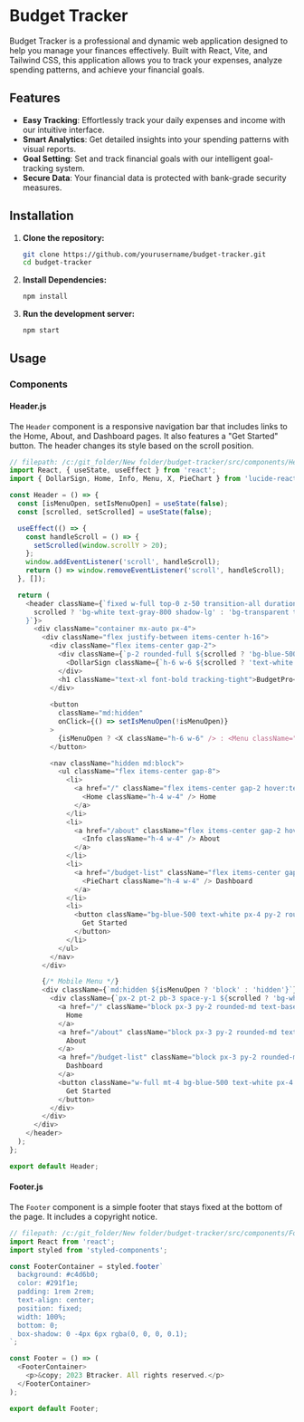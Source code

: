 # Budget Tracker

Budget Tracker is a professional and dynamic web application designed to help you manage your finances effectively. Built with React, Vite, and Tailwind CSS, this application allows you to track your expenses, analyze spending patterns, and achieve your financial goals.

## Features

- **Easy Tracking**: Effortlessly track your daily expenses and income with our intuitive interface.
- **Smart Analytics**: Get detailed insights into your spending patterns with visual reports.
- **Goal Setting**: Set and track financial goals with our intelligent goal-tracking system.
- **Secure Data**: Your financial data is protected with bank-grade security measures.

## Installation

1. **Clone the repository:**
   ```sh
   git clone https://github.com/yourusername/budget-tracker.git
   cd budget-tracker
   ```

2. **Install Dependencies:**
   ```sh
   npm install
   ```

3. **Run the development server:**
   ```sh
   npm start
   ```

## Usage

### Components

#### Header.js

The `Header` component is a responsive navigation bar that includes links to the Home, About, and Dashboard pages. It also features a "Get Started" button. The header changes its style based on the scroll position.

```javascript
// filepath: /c:/git_folder/New folder/budget-tracker/src/components/Header.js
import React, { useState, useEffect } from 'react';
import { DollarSign, Home, Info, Menu, X, PieChart } from 'lucide-react';

const Header = () => {
  const [isMenuOpen, setIsMenuOpen] = useState(false);
  const [scrolled, setScrolled] = useState(false);

  useEffect(() => {
    const handleScroll = () => {
      setScrolled(window.scrollY > 20);
    };
    window.addEventListener('scroll', handleScroll);
    return () => window.removeEventListener('scroll', handleScroll);
  }, []);

  return (
    <header className={`fixed w-full top-0 z-50 transition-all duration-300 ${
      scrolled ? 'bg-white text-gray-800 shadow-lg' : 'bg-transparent text-blue-500'
    }`}>
      <div className="container mx-auto px-4">
        <div className="flex justify-between items-center h-16">
          <div className="flex items-center gap-2">
            <div className={`p-2 rounded-full ${scrolled ? 'bg-blue-500' : 'bg-white'}`}>
              <DollarSign className={`h-6 w-6 ${scrolled ? 'text-white' : 'text-blue-500'}`} />
            </div>
            <h1 className="text-xl font-bold tracking-tight">BudgetPro</h1>
          </div>
          
          <button 
            className="md:hidden"
            onClick={() => setIsMenuOpen(!isMenuOpen)}
          >
            {isMenuOpen ? <X className="h-6 w-6" /> : <Menu className="h-6 w-6" />}
          </button>

          <nav className="hidden md:block">
            <ul className="flex items-center gap-8">
              <li>
                <a href="/" className="flex items-center gap-2 hover:text-blue-500 transition-colors">
                  <Home className="h-4 w-4" /> Home
                </a>
              </li>
              <li>
                <a href="/about" className="flex items-center gap-2 hover:text-blue-500 transition-colors">
                  <Info className="h-4 w-4" /> About
                </a>
              </li>
              <li>
                <a href="/budget-list" className="flex items-center gap-2 hover:text-blue-500 transition-colors">
                  <PieChart className="h-4 w-4" /> Dashboard
                </a>
              </li>
              <li>
                <button className="bg-blue-500 text-white px-4 py-2 rounded-full hover:bg-blue-600 transition-colors">
                  Get Started
                </button>
              </li>
            </ul>
          </nav>
        </div>

        {/* Mobile Menu */}
        <div className={`md:hidden ${isMenuOpen ? 'block' : 'hidden'}`}>
          <div className={`px-2 pt-2 pb-3 space-y-1 ${scrolled ? 'bg-white' : 'bg-gray-900'}`}>
            <a href="/" className="block px-3 py-2 rounded-md text-base font-medium hover:bg-blue-500 hover:text-white transition-colors">
              Home
            </a>
            <a href="/about" className="block px-3 py-2 rounded-md text-base font-medium hover:bg-blue-500 hover:text-white transition-colors">
              About
            </a>
            <a href="/budget-list" className="block px-3 py-2 rounded-md text-base font-medium hover:bg-blue-500 hover:text-white transition-colors">
              Dashboard
            </a>
            <button className="w-full mt-4 bg-blue-500 text-white px-4 py-2 rounded-full hover:bg-blue-600 transition-colors">
              Get Started
            </button>
          </div>
        </div>
      </div>
    </header>
  );
};

export default Header;
```

#### Footer.js

The `Footer` component is a simple footer that stays fixed at the bottom of the page. It includes a copyright notice.

```javascript
// filepath: /c:/git_folder/New folder/budget-tracker/src/components/Footer.js
import React from 'react';
import styled from 'styled-components';

const FooterContainer = styled.footer`
  background: #c4d6b0;
  color: #291f1e;
  padding: 1rem 2rem;
  text-align: center;
  position: fixed;
  width: 100%;
  bottom: 0;
  box-shadow: 0 -4px 6px rgba(0, 0, 0, 0.1);
`;

const Footer = () => (
  <FooterContainer>
    <p>&copy; 2023 Btracker. All rights reserved.</p>
  </FooterContainer>
);

export default Footer;
```
